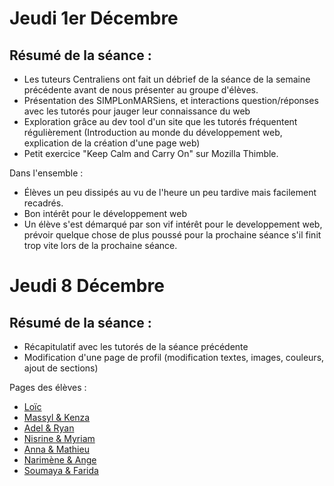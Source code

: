 # Jeudi 1er Décembre

## Résumé de la séance :

* Les tuteurs Centraliens ont fait un débrief de la séance de la semaine précédente avant de nous présenter au groupe d'élèves.
* Présentation des SIMPLonMARSiens, et interactions question/réponses avec les tutorés pour jauger leur connaissance du web
* Exploration grâce au dev tool d'un site que les tutorés fréquentent régulièrement (Introduction au monde du développement web, explication de la création d'une page web)
* Petit exercice "Keep Calm and Carry On" sur Mozilla Thimble.

Dans l'ensemble :
* Élèves un peu dissipés au vu de l'heure un peu tardive mais facilement recadrés.
* Bon intérêt pour le développement web
* Un élève s'est démarqué par son vif intérêt pour le developpement web, prévoir quelque chose de plus poussé pour la prochaine séance s'il finit trop vite lors de la prochaine séance.



# Jeudi 8 Décembre

## Résumé de la séance :

* Récapitulatif avec les tutorés de la séance précédente
* Modification d'une page de profil (modification textes, images, couleurs, ajout de sections)

Pages des élèves : 
* [Loïc](https://thimbleprojects.org/belledemai1/149148/)
* [Massyl & Kenza](https://thimbleprojects.org/belledemai2/149145/)
* [Adel & Ryan](https://thimbleprojects.org/belledemai3/149151/)
* [Nisrine & Myriam](https://thimbleprojects.org/belledemai4/149146/)
* [Anna & Mathieu](https://thimbleprojects.org/belledemai5/149116/)
* [Narimène & Ange](https://thimbleprojects.org/belledemai6/149118/)
* [Soumaya & Farida](https://thimbleprojects.org/belledemai7/149149/)
